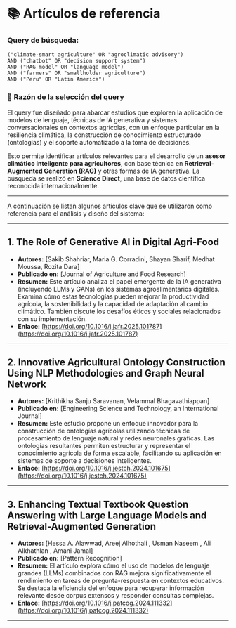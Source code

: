# 📚 Artículos de referencia

### Query de búsqueda:

```text
("climate-smart agriculture" OR "agroclimatic advisory")
AND ("chatbot" OR "decision support system")
AND ("RAG model" OR "language model")
AND ("farmers" OR "smallholder agriculture")
AND ("Peru" OR "Latin America")
```

### 🧠 Razón de la selección del query

El query fue diseñado para abarcar estudios que exploren la aplicación de modelos de lenguaje, técnicas de IA generativa y sistemas conversacionales en contextos agrícolas, con un enfoque particular en la resiliencia climática, la construcción de conocimiento estructurado (ontologías) y el soporte automatizado a la toma de decisiones.

Esto permite identificar artículos relevantes para el desarrollo de un **asesor climático inteligente para agricultores**, con base técnica en **Retrieval-Augmented Generation (RAG)** y otras formas de IA generativa. La búsqueda se realizó en **Science Direct**, una base de datos científica reconocida internacionalmente.

---

A continuación se listan algunos artículos clave que se utilizaron como referencia para el análisis y diseño del sistema:

---

## 1. **The Role of Generative AI in Digital Agri-Food**

- **Autores:** [Sakib Shahriar, Maria G. Corradini, Shayan Sharif, Medhat Moussa, Rozita Dara]
- **Publicado en:** [Journal of Agriculture and Food Research]
- **Resumen:** Este artículo analiza el papel emergente de la IA generativa (incluyendo LLMs y GANs) en los sistemas agroalimentarios digitales. Examina cómo estas tecnologías pueden mejorar la productividad agrícola, la sostenibilidad y la capacidad de adaptación al cambio climático. También discute los desafíos éticos y sociales relacionados con su implementación.
- **Enlace:** [https://doi.org/10.1016/j.jafr.2025.101787](https://doi.org/10.1016/j.jafr.2025.101787)

---

## 2. **Innovative Agricultural Ontology Construction Using NLP Methodologies and Graph Neural Network**

- **Autores:** [Krithikha Sanju Saravanan, Velammal Bhagavathiappan]
- **Publicado en:** [Engineering Science and Technology, an International Journal]
- **Resumen:** Este estudio propone un enfoque innovador para la construcción de ontologías agrícolas utilizando técnicas de procesamiento de lenguaje natural y redes neuronales gráficas. Las ontologías resultantes permiten estructurar y representar el conocimiento agrícola de forma escalable, facilitando su aplicación en sistemas de soporte a decisiones inteligentes.
- **Enlace:** [https://doi.org/10.1016/j.jestch.2024.101675](https://doi.org/10.1016/j.jestch.2024.101675)

---

## 3. **Enhancing Textual Textbook Question Answering with Large Language Models and Retrieval-Augmented Generation**

- **Autores:** [Hessa A. Alawwad, Areej Alhothali , Usman Naseem , Ali Alkhathlan , Amani Jamal]
- **Publicado en:** [Pattern Recognition]
- **Resumen:** El artículo explora cómo el uso de modelos de lenguaje grandes (LLMs) combinados con RAG mejora significativamente el rendimiento en tareas de pregunta-respuesta en contextos educativos. Se destaca la eficiencia del enfoque para recuperar información relevante desde corpus extensos y responder consultas complejas.
- **Enlace:** [https://doi.org/10.1016/j.patcog.2024.111332](https://doi.org/10.1016/j.patcog.2024.111332)

---
